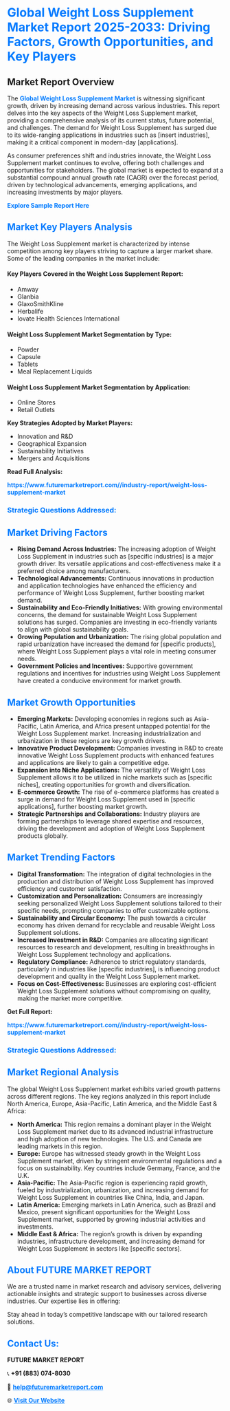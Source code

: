 <h1 style="color: #007BFF;">Global Weight Loss Supplement Market Report 2025-2033: Driving Factors, Growth Opportunities, and Key Players</h1>

<section id="overview">
<h2>Market Report Overview</h2>
<p>The <a href="https://www.futuremarketreport.com//industry-report/weight-loss-supplement-market" style="color: #007BFF; text-decoration: none;"><strong>Global Weight Loss Supplement Market</strong></a> is witnessing significant growth, driven by increasing demand across various industries. This report delves into the key aspects of the Weight Loss Supplement market, providing a comprehensive analysis of its current status, future potential, and challenges. The demand for Weight Loss Supplement has surged due to its wide-ranging applications in industries such as [insert industries], making it a critical component in modern-day [applications].</p>
<p>As consumer preferences shift and industries innovate, the Weight Loss Supplement market continues to evolve, offering both challenges and opportunities for stakeholders. The global market is expected to expand at a substantial compound annual growth rate (CAGR) over the forecast period, driven by technological advancements, emerging applications, and increasing investments by major players.</p>
</section>

<section id="overview">
<p><a href="https://www.futuremarketreport.com//request-sample/reportId=82782" style="color: #007BFF; text-decoration: none;"><strong>Explore Sample Report Here</strong></a></p>
</section>

<section id="key-players">
<h2 style="color: #007BFF;">Market Key Players Analysis</h2>
<p>The Weight Loss Supplement market is characterized by intense competition among key players striving to capture a larger market share. Some of the leading companies in the market include:</p>
<h4>Key Players Covered in the Weight Loss Supplement Report:</h4>
<ul><li>Amway</li><li>Glanbia</li><li>GlaxoSmithKline</li><li>Herbalife</li><li>Iovate Health Sciences International</li></ul>
<h4>Weight Loss Supplement Market Segmentation by Type:</h4>
<ul><li>Powder</li><li>Capsule</li><li>Tablets</li><li>Meal Replacement Liquids</li></ul>

<h4>Weight Loss Supplement Market Segmentation by Application:</h4>
<ul><li>Online Stores</li><li>Retail Outlets</li></ul>
<p><strong>Key Strategies Adopted by Market Players:</strong></p>
<ul>
<li>Innovation and R&D</li>
<li>Geographical Expansion</li>
<li>Sustainability Initiatives</li>
<li>Mergers and Acquisitions</li>
</ul>
</section>

<section>
<p><strong>Read Full Analysis: </strong></p><a href="https://www.futuremarketreport.com//industry-report/weight-loss-supplement-market" style="color: #007BFF; text-decoration: none;"><strong>https://www.futuremarketreport.com//industry-report/weight-loss-supplement-market</strong></a>
<h3 style="color: #007BFF;">Strategic Questions Addressed:</h3>
</section>

<section id="driving-factors">
<h2 style="color: #007BFF;">Market Driving Factors</h2>
<ul>
<li><strong>Rising Demand Across Industries:</strong> The increasing adoption of Weight Loss Supplement in industries such as [specific industries] is a major growth driver. Its versatile applications and cost-effectiveness make it a preferred choice among manufacturers.</li>
<li><strong>Technological Advancements:</strong> Continuous innovations in production and application technologies have enhanced the efficiency and performance of Weight Loss Supplement, further boosting market demand.</li>
<li><strong>Sustainability and Eco-Friendly Initiatives:</strong> With growing environmental concerns, the demand for sustainable Weight Loss Supplement solutions has surged. Companies are investing in eco-friendly variants to align with global sustainability goals.</li>
<li><strong>Growing Population and Urbanization:</strong> The rising global population and rapid urbanization have increased the demand for [specific products], where Weight Loss Supplement plays a vital role in meeting consumer needs.</li>
<li><strong>Government Policies and Incentives:</strong> Supportive government regulations and incentives for industries using Weight Loss Supplement have created a conducive environment for market growth.</li>
</ul>
</section>

<section id="growth-opportunities">
<h2 style="color: #007BFF;">Market Growth Opportunities</h2>
<ul>
<li><strong>Emerging Markets:</strong> Developing economies in regions such as Asia-Pacific, Latin America, and Africa present untapped potential for the Weight Loss Supplement market. Increasing industrialization and urbanization in these regions are key growth drivers.</li>
<li><strong>Innovative Product Development:</strong> Companies investing in R&D to create innovative Weight Loss Supplement products with enhanced features and applications are likely to gain a competitive edge.</li>
<li><strong>Expansion into Niche Applications:</strong> The versatility of Weight Loss Supplement allows it to be utilized in niche markets such as [specific niches], creating opportunities for growth and diversification.</li>
<li><strong>E-commerce Growth:</strong> The rise of e-commerce platforms has created a surge in demand for Weight Loss Supplement used in [specific applications], further boosting market growth.</li>
<li><strong>Strategic Partnerships and Collaborations:</strong> Industry players are forming partnerships to leverage shared expertise and resources, driving the development and adoption of Weight Loss Supplement products globally.</li>
</ul>
</section>

<section id="trending-factors">
<h2 style="color: #007BFF;">Market Trending Factors</h2>
<ul>
<li><strong>Digital Transformation:</strong> The integration of digital technologies in the production and distribution of Weight Loss Supplement has improved efficiency and customer satisfaction.</li>
<li><strong>Customization and Personalization:</strong> Consumers are increasingly seeking personalized Weight Loss Supplement solutions tailored to their specific needs, prompting companies to offer customizable options.</li>
<li><strong>Sustainability and Circular Economy:</strong> The push towards a circular economy has driven demand for recyclable and reusable Weight Loss Supplement solutions.</li>
<li><strong>Increased Investment in R&D:</strong> Companies are allocating significant resources to research and development, resulting in breakthroughs in Weight Loss Supplement technology and applications.</li>
<li><strong>Regulatory Compliance:</strong> Adherence to strict regulatory standards, particularly in industries like [specific industries], is influencing product development and quality in the Weight Loss Supplement market.</li>
<li><strong>Focus on Cost-Effectiveness:</strong> Businesses are exploring cost-efficient Weight Loss Supplement solutions without compromising on quality, making the market more competitive.</li>
</ul>
</section>

<section>
<p><strong>Get Full Report: </strong></p><a href="https://www.futuremarketreport.com//industry-report/weight-loss-supplement-market" style="color: #007BFF; text-decoration: none;"><strong>https://www.futuremarketreport.com//industry-report/weight-loss-supplement-market</strong></a>
<h3 style="color: #007BFF;">Strategic Questions Addressed:</h3>
</section>


<section id="regional-analysis">
<h2 style="color: #007BFF;">Market Regional Analysis</h2>
<p>The global Weight Loss Supplement market exhibits varied growth patterns across different regions. The key regions analyzed in this report include North America, Europe, Asia-Pacific, Latin America, and the Middle East & Africa:</p>
<ul>
<li><strong>North America:</strong> This region remains a dominant player in the Weight Loss Supplement market due to its advanced industrial infrastructure and high adoption of new technologies. The U.S. and Canada are leading markets in this region.</li>
<li><strong>Europe:</strong> Europe has witnessed steady growth in the Weight Loss Supplement market, driven by stringent environmental regulations and a focus on sustainability. Key countries include Germany, France, and the U.K.</li>
<li><strong>Asia-Pacific:</strong> The Asia-Pacific region is experiencing rapid growth, fueled by industrialization, urbanization, and increasing demand for Weight Loss Supplement in countries like China, India, and Japan.</li>
<li><strong>Latin America:</strong> Emerging markets in Latin America, such as Brazil and Mexico, present significant opportunities for the Weight Loss Supplement market, supported by growing industrial activities and investments.</li>
<li><strong>Middle East & Africa:</strong> The region’s growth is driven by expanding industries, infrastructure development, and increasing demand for Weight Loss Supplement in sectors like [specific sectors].</li>
</ul>
</section>

<footer>
<h2 style="color: #007BFF;">About FUTURE MARKET REPORT</h2>
<p>We are a trusted name in market research and advisory services, delivering actionable insights and strategic support to businesses across diverse industries. Our expertise lies in offering:</p>

<p>Stay ahead in today’s competitive landscape with our tailored research solutions.</p>

<h2 style="color: #007BFF;">Contact Us:</h2>
<p><strong>FUTURE MARKET REPORT</strong></p>
<p>📞 <strong>+91 (883) 074-8030</strong></p>
<p>📧 <strong><a href="mailto:help@futuremarketreport.com" style="color: #007BFF;">help@futuremarketreport.com</a></strong></p>
<p>🌐 <strong><a href="https://www.futuremarketreport.com/" style="color: #007BFF;">Visit Our Website</a></strong></p>
</footer>